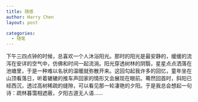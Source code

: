 ```yaml
---
title: 随感
author: Harry Chen
layout: post

categories:
  - 随笔
---
```



  下午三四点钟的时候，总喜欢一个人沐浴阳光。那时的阳光是最安静的，缓缓的流泻在安详的空气中，仿佛和时间一起流淌。阳光穿透树林的阴翳，星星点点洒落在池塘里，于是一种难以名状的温暖就弥散开来。这回勾起我许多的回忆，童年坐在山顶看落日，听着辘辘的推车声回家的情形又会展现在眼前。蓦然回首时，斜阳已经西沉，透过高树稀疏的缝隙，可以看见那一轮凄艳的夕阳。于是我总会想起一句诗：疏林暮霭相遮蔽，夕阳古道无人语……
